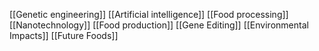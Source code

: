 [[Genetic engineering]]
[[Artificial intelligence]]
[[Food processing]]
[[Nanotechnology]]
[[Food production]]
[[Gene Editing]]
[[Environmental Impacts]]
[[Future Foods]]
